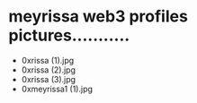 # meyrissa web3 profiles pictures...........
- 0xrissa (1).jpg
- 0xrissa (2).jpg
- 0xrissa (3).jpg
- 0xmeyrissa1 (1).jpg
